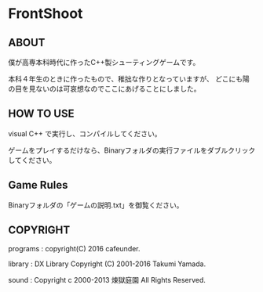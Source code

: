 # FrontShoot
## ABOUT
僕が高専本科時代に作ったC++製シューティングゲームです。

本科４年生のときに作ったもので、稚拙な作りとなっていますが、
どこにも陽の目を見ないのは可哀想なのでここにあげることにしました。

## HOW TO USE
visual C++ で実行し、コンパイルしてください。

ゲームをプレイするだけなら、Binaryフォルダの実行ファイルをダブルクリックしてください。

## Game Rules
Binaryフォルダの「ゲームの説明.txt」を御覧ください。

## COPYRIGHT
programs : copyright(C) 2016 cafeunder.

library : DX Library Copyright (C) 2001-2016 Takumi Yamada.

sound : Copyright c 2000-2013 煉獄庭園 All Rights Reserved.
